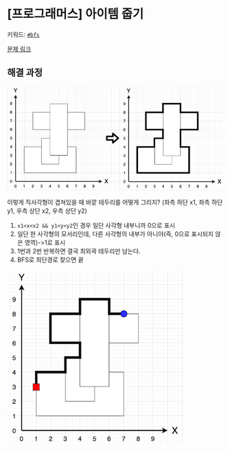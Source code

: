 # [프로그래머스] 아이템 줍기
키워드: [`#bfs`](bfs_dfs.md)

[문제 링크](https://school.programmers.co.kr/learn/courses/30/lessons/87694)

## 해결 과정
![alt text](../../resources/bfs_dfs/pm_item.png)

이렇게 직사각형이 겹쳐있을 때 바깥 테두리를 어떻게 그리지? (좌측 하단 x1, 좌측 하단 y1, 우측 상단 x2, 우측 상단 y2)
1.  `x1<x<x2 && y1<y<y2`인 경우 일단 사각형 내부니까 0으로 표시
2.  일단 한 사각형의 모서리인데, 다른 사각형의 내부가 아니야(즉, 0으로 표시되지 않은 영역)->1로 표시
3.  1번과 2번 반복하면 결국 최외곽 테두리만 남는다.
4.  BFS로 최단경로 찾으면 끝

   ![alt text](../../resources/bfs_dfs/pm_item2.png)